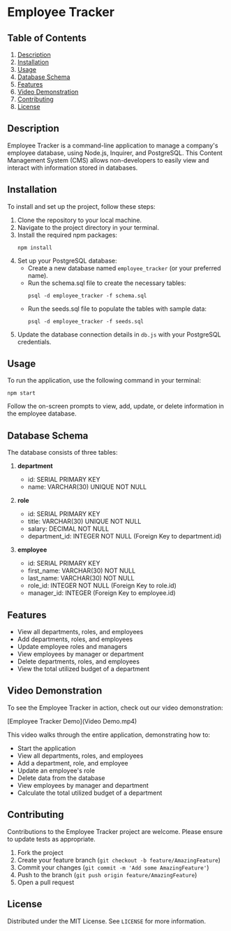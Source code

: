# Employee Tracker

## Table of Contents
1. [Description](#description)
2. [Installation](#installation)
3. [Usage](#usage)
4. [Database Schema](#database-schema)
5. [Features](#features)
6. [Video Demonstration](#video-demonstration)
7. [Contributing](#contributing)
8. [License](#license)

## Description

Employee Tracker is a command-line application to manage a company's employee database, using Node.js, Inquirer, and PostgreSQL. This Content Management System (CMS) allows non-developers to easily view and interact with information stored in databases.

## Installation

To install and set up the project, follow these steps:

1. Clone the repository to your local machine.
2. Navigate to the project directory in your terminal.
3. Install the required npm packages:
   ```
   npm install
   ```
4. Set up your PostgreSQL database:
   - Create a new database named `employee_tracker` (or your preferred name).
   - Run the schema.sql file to create the necessary tables:
     ```
     psql -d employee_tracker -f schema.sql
     ```
   - Run the seeds.sql file to populate the tables with sample data:
     ```
     psql -d employee_tracker -f seeds.sql
     ```
5. Update the database connection details in `db.js` with your PostgreSQL credentials.

## Usage

To run the application, use the following command in your terminal:

```
npm start
```

Follow the on-screen prompts to view, add, update, or delete information in the employee database.

## Database Schema

The database consists of three tables:

1. **department**
   - id: SERIAL PRIMARY KEY
   - name: VARCHAR(30) UNIQUE NOT NULL

2. **role**
   - id: SERIAL PRIMARY KEY
   - title: VARCHAR(30) UNIQUE NOT NULL
   - salary: DECIMAL NOT NULL
   - department_id: INTEGER NOT NULL (Foreign Key to department.id)

3. **employee**
   - id: SERIAL PRIMARY KEY
   - first_name: VARCHAR(30) NOT NULL
   - last_name: VARCHAR(30) NOT NULL
   - role_id: INTEGER NOT NULL (Foreign Key to role.id)
   - manager_id: INTEGER (Foreign Key to employee.id)

## Features

- View all departments, roles, and employees
- Add departments, roles, and employees
- Update employee roles and managers
- View employees by manager or department
- Delete departments, roles, and employees
- View the total utilized budget of a department

## Video Demonstration

To see the Employee Tracker in action, check out our video demonstration:

[Employee Tracker Demo](Video Demo.mp4)

This video walks through the entire application, demonstrating how to:
- Start the application
- View all departments, roles, and employees
- Add a department, role, and employee
- Update an employee's role
- Delete data from the database
- View employees by manager and department
- Calculate the total utilized budget of a department

## Contributing

Contributions to the Employee Tracker project are welcome. Please ensure to update tests as appropriate.

1. Fork the project
2. Create your feature branch (`git checkout -b feature/AmazingFeature`)
3. Commit your changes (`git commit -m 'Add some AmazingFeature'`)
4. Push to the branch (`git push origin feature/AmazingFeature`)
5. Open a pull request

## License

Distributed under the MIT License. See `LICENSE` for more information.